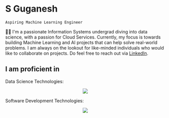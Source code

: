 <!--
**guga-nesh/guga-nesh** is a ✨ _special_ ✨ repository because its `README.md` (this file) appears on your GitHub profile.

Here are some ideas to get you started:

- 🔭 I’m currently working on ...
- 🌱 I’m currently learning ...
- 👯 I’m looking to collaborate on ...
- 🤔 I’m looking for help with ...
- 💬 Ask me about ...
- 📫 How to reach me: ...
- 😄 Pronouns: ...
- ⚡ Fun fact: ...
-->

# S Guganesh
`Aspiring Machine Learning Engineer`

👨‍💻 I'm a passionate Information Systems undergrad diving into data science, with a passion for Cloud Services. Currently, my focus is towards building Machine Learning and AI projects that can help solve real-world problems. I am always on the lookout for like-minded individuals who would like to collaborate on projects. Do feel free to reach out via [LinkedIn](https://www.linkedin.com/in/s-guganesh/).

## I am proficient in
Data Science Technologies:
<div align="center">
  <a href="https://skillicons.dev">
    <img src="https://skillicons.dev/icons?i=python,r"/>
  </a>
</div>

Software Development Technologies:
<div align="center">
  <a href="https://skillicons.dev">
    <img src="https://skillicons.dev/icons?i=html,css,bootstrap,php,javascript,jquery,vue,docker,laravel,nodejs,express"/>
  </a>
</div>



